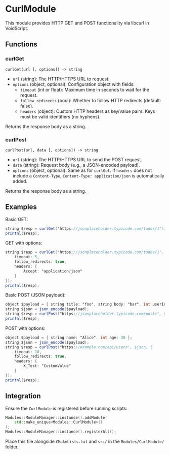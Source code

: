 # CurlModule

This module provides HTTP GET and POST functionality via libcurl in VoidScript.

## Functions

### curlGet
`curlGet(url [, options]) -> string`

- `url` (string): The HTTP/HTTPS URL to request.
- `options` (object, optional): Configuration object with fields:
  - `timeout` (int or float): Maximum time in seconds to wait for the request.
  - `follow_redirects` (bool): Whether to follow HTTP redirects (default: false).
  - `headers` (object): Custom HTTP headers as key/value pairs. Keys must be valid identifiers (no hyphens).

Returns the response body as a string.

### curlPost
`curlPost(url, data [, options]) -> string`

- `url` (string): The HTTP/HTTPS URL to send the POST request.
- `data` (string): Request body (e.g., a JSON-encoded payload).
- `options` (object, optional): Same as for `curlGet`. If `headers` does not include a `Content-Type`,
  `Content-Type: application/json` is automatically added.

Returns the response body as a string.

## Examples

Basic GET:
```vs
string $resp = curlGet("https://jsonplaceholder.typicode.com/todos/1");
printnl($resp);
```

GET with options:
```vs
string $resp = curlGet("https://jsonplaceholder.typicode.com/todos/1", {
    timeout: 5,
    follow_redirects: true,
    headers: {
        Accept: "application/json"
    }
});
printnl($resp);
```

Basic POST (JSON payload):
```vs
object $payload = { string title: "foo", string body: "bar", int userId: 1 };
string $json = json_encode($payload);
string $resp = curlPost("https://jsonplaceholder.typicode.com/posts", $json);
printnl($resp);
```

POST with options:
```vs
object $payload = { string name: "Alice", int age: 30 };
string $json = json_encode($payload);
string $resp = curlPost("https://example.com/api/users", $json, {
    timeout: 10,
    follow_redirects: true,
    headers: {
        X_Test: "CustomValue"
    }
});
printnl($resp);
```

## Integration

Ensure the `CurlModule` is registered before running scripts:
```cpp
Modules::ModuleManager::instance().addModule(
    std::make_unique<Modules::CurlModule>()
);
Modules::ModuleManager::instance().registerAll();
```

Place this file alongside `CMakeLists.txt` and `src/` in the `Modules/CurlModule/` folder.